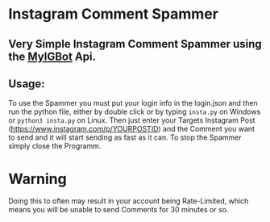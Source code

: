 # Instagram Comment Spammer

## Very Simple Instagram Comment Spammer using the [MyIGBot](https://github.com/b31ngD3v/MyIGBot/) Api.

## Usage:

To use the Spammer you must put your login info in the login.json and then run the python file, either by double click or by typing ``` insta.py ``` on Windows or ``` python3 insta.py ``` on Linux.
Then just enter your Targets Instagram Post (https://www.instagram.com/p/YOURPOSTID) and the Comment you want to send and it will start sending as fast as it can.
To stop the Spammer simply close the Programm.

# Warning
Doing this to often may result in your account being Rate-Limited, which means you will be unable to send Comments for 30 minutes or so.
